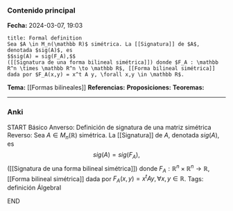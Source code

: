 ### Contenido principal

**Fecha:** 2024-03-07, 19:03

```ad-formal
title: Formal definition
Sea $A \in M_n(\mathbb R)$ simétrica. La [[Signatura]] de $A$, denotada $sig(A)$, es
$$sig(A) = sig(F_A),$$
([[Signatura de una forma bilineal simétrica]]) donde $F_A : \mathbb R^n \times \mathbb R^n \to \mathbb R$, [[Forma bilineal simétrica]] dada por $F_A(x,y) = x^t A y, \forall x,y \in \mathbb R$.
```

**Tema:** [[Formas bilineales]]
**Referencias:**
**Proposiciones:**
**Teoremas:**

---
### Anki

START
Básico
Anverso: Definición de signatura de una matriz simétrica
Reverso: Sea $A \in M_n(\mathbb R)$ simétrica. La [[Signatura]] de $A$, denotada $sig(A)$, es
$$sig(A) = sig(F_A),$$
([[Signatura de una forma bilineal simétrica]]) donde $F_A : \mathbb R^n \times \mathbb R^n \to \mathbb R$, [[Forma bilineal simétrica]] dada por $F_A(x,y) = x^t A y, \forall x,y \in \mathbb R$.
Tags: definición ÁlgebraI
<!--ID: 1709836068046-->
END